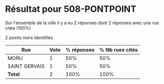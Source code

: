 # Résultat pour 508-PONTPOINT

Sur l'ensemble de la ville il y a eu 2 réponses dont 2 réponses avec une rue citée (100%)

2 points noirs identifiés

| Rue | Vote | % réponses | % Nb rues cités|
|-----|------|------------|----------------|
| MORU | 1 | 50% | 50%|
| SAINT GERVAIS | 1 | 50% | 50%|
| **Total** | 2 | 100% | 100%|
